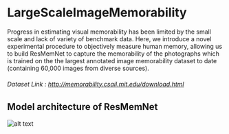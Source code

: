 # LargeScaleImageMemorability
Progress in estimating visual memorability has been limited by the small scale and lack of variety of benchmark data. Here, we introduce a novel experimental procedure to objectively measure human memory, allowing us to build ResMemNet to capture the memorability of the photographs  which is trained on the  the largest annotated image memorability dataset to date (containing 60,000 images from diverse sources).

###### Dataset Link  : http://memorability.csail.mit.edu/download.html


## Model architecture of ResMemNet
![alt text](https://github.com/vinotharjun/LargeScaleImageMemorability/blob/master/Photos/model.png)

